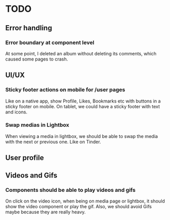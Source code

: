 # TODO

## Error handling

### Error boundary at component level

At some point, I deleted an album without deleting its comments, which caused some pages to crash.

## UI/UX

### Sticky footer actions on mobile for /user pages

Like on a native app, show Profile, Likes, Bookmarks etc with buttons in a sticky footer on mobile.
On tablet, we could have a sticky footer with text and icons.

### Swap medias in Lightbox

When viewing a media in lightbox, we should be able to swap the media with the next or previous one. Like on Tinder.

## User profile

## Videos and Gifs

### Components should be able to play videos and gifs

On click on the video icon, when being on media page or lightbox, it should show the video component or play the gif. Also, we should avoid Gifs maybe because they are really heavy.
